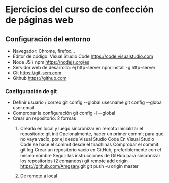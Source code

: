 # Ejercicios del curso de confección de páginas web #

## Configuración del entorno ##

- Navegador: Chrome, firefox... 
- Editor de código: Visual Studio Code
    https://code.visualstudio.com
- Node JS / npm
    https://nodejs.org/es
- Servidor web de desarrollo: ej http-server
    npm install -g http-server
- Git
    https://git-scm.com
- Github
    https://github.com

### Configuración de git
- Definir usuario / correo
    git config --global user.name <nombreusuario>
    git config --globa user.email <emailusuario>
- Comprobar la configuración
    git config -l --global
- Crear un repositorio: 2 formas
    1. Crearlo en local y luego sincronizar en remoto
        Inicializar el repositorio:
            git init <nombrecarpeta>
        Opcionalmente, hacer un primer commit para que no vaya vacío, por ej desde Visual Studio Code
            En Visual Studio Code se hace el commit desde el tirachinas
        Comprobar el commit:
                git log
        Crear un repositorio vacío en GitHub, preferiblemente con el mismo nombre
        Seguir las instrucciones de GitHub para sincronizar los repositorios (2 comandos)
            git remote add origin https://github.com/Amgsan/<repositorio>.git
            git push -u origin master

    2. De remoto a local    

